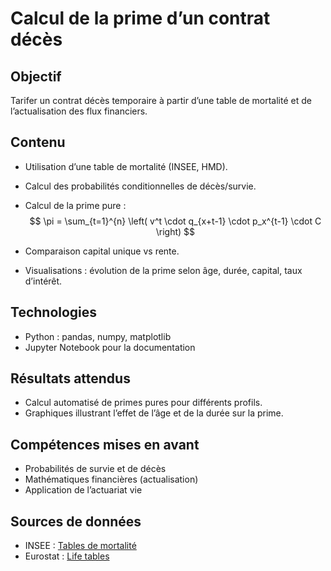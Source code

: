 # Calcul de la prime d’un contrat décès

## Objectif
Tarifer un contrat décès temporaire à partir d’une table de mortalité et de l’actualisation des flux financiers.

## Contenu
- Utilisation d’une table de mortalité (INSEE, HMD).
- Calcul des probabilités conditionnelles de décès/survie.
- Calcul de la prime pure :
 $$
\pi = \sum_{t=1}^{n} \left( v^t \cdot q_{x+t-1} \cdot p_x^{t-1} \cdot C \right)
$$

- Comparaison capital unique vs rente.
- Visualisations : évolution de la prime selon âge, durée, capital, taux d’intérêt.

## Technologies
- Python : pandas, numpy, matplotlib
- Jupyter Notebook pour la documentation

## Résultats attendus
- Calcul automatisé de primes pures pour différents profils.
- Graphiques illustrant l’effet de l’âge et de la durée sur la prime.

## Compétences mises en avant
- Probabilités de survie et de décès
- Mathématiques financières (actualisation)
- Application de l’actuariat vie

## Sources de données
- INSEE : [Tables de mortalité](https://www.insee.fr/fr/statistiques/2414942)  
- Eurostat : [Life tables](https://ec.europa.eu/eurostat/web/population-demography)  

<script type="text/javascript" async
  src="https://cdnjs.cloudflare.com/ajax/libs/mathjax/2.7.7/MathJax.js?config=TeX-MML-AM_CHTML">
</script>
